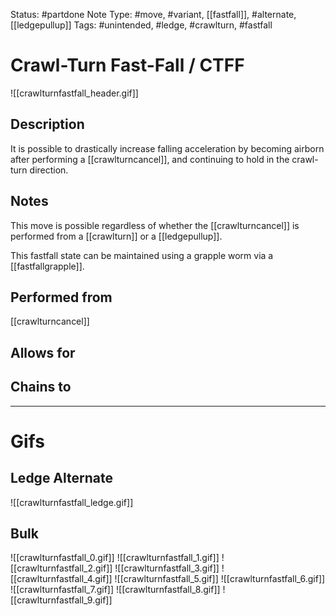 Status: #partdone
Note Type: #move, #variant, [[fastfall]], #alternate, [[ledgepullup]]
Tags: #unintended, #ledge, #crawlturn, #fastfall

# Crawl-Turn Fast-Fall / CTFF
![[crawlturnfastfall_header.gif]]
## Description
It is possible to drastically increase falling acceleration by becoming airborn after performing a [[crawlturncancel]], and continuing to hold in the crawl-turn direction.

## Notes
This move is possible regardless of whether the [[crawlturncancel]] is performed from a [[crawlturn]] or a [[ledgepullup]].

This fastfall state can be maintained using a grapple worm via a [[fastfallgrapple]].

## Performed from
[[crawlturncancel]]

## Allows for


## Chains to


___
# Gifs
## Ledge Alternate
![[crawlturnfastfall_ledge.gif]]
## Bulk
![[crawlturnfastfall_0.gif]]
![[crawlturnfastfall_1.gif]]
![[crawlturnfastfall_2.gif]]
![[crawlturnfastfall_3.gif]]
![[crawlturnfastfall_4.gif]]
![[crawlturnfastfall_5.gif]]
![[crawlturnfastfall_6.gif]]
![[crawlturnfastfall_7.gif]]
![[crawlturnfastfall_8.gif]]
![[crawlturnfastfall_9.gif]]